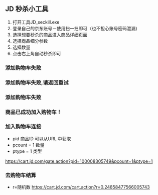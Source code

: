 ## JD 秒杀小工具

1. 打开工具JD_seckill.exe
2. 登录自己的京东账号－使用扫一扫即可（也不担心账号密码泄漏)
3. 选择想要秒杀的商品进入商品详细页面
4. 选择商品细分参数
5. 选择数量
6. 点击右上角自动秒杀即可


### 添加购物车失败

<h3 class="ftx-01">添加购物车失败,请返回重试</h3>

### 添加购物车失败
<h3 class="ftx-02">商品已成功加入购物车！</h3>


### 加入购物车连接
- pid 商品ID 可以从URL 中获取
- pcount = 1 数量
- ptype = 1 类型 

https://cart.jd.com/gate.action?pid=100008305749&pcount=1&ptype=1


### 去购物车结算

- r=随机数
https://cart.jd.com/cart.action?r=0.24858477566005743